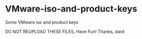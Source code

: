 # VMware-iso-and-product-keys
Some VMware iso and product keys

DO NOT REUPLOAD THESE FILES, Have Fun!
Thanks, dard
